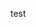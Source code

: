 <!--
title:   【GitHub Actions】GitHub SummaryでGitHub Actionsの実行結果を見やすくする
tags:    GitHubActions,Python,備忘録,初心者
id:      dbec1493f690a2290729
private: true
-->
test